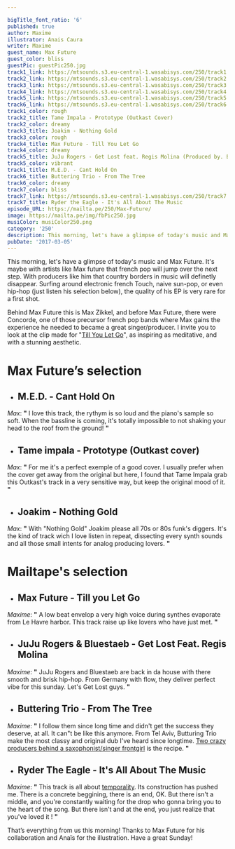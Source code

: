 ```yaml
---

bigTitle_font_ratio: '6'
published: true
author: Maxime
illustrator: Anais Caura
writer: Maxime
guest_name: Max Future
guest_color: bliss
guestPic: guestPic250.jpg
track1_link: https://mtsounds.s3.eu-central-1.wasabisys.com/250/track1.mp3
track2_link: https://mtsounds.s3.eu-central-1.wasabisys.com/250/track2.mp3
track3_link: https://mtsounds.s3.eu-central-1.wasabisys.com/250/track3.mp3
track4_link: https://mtsounds.s3.eu-central-1.wasabisys.com/250/track4.mp3
track5_link: https://mtsounds.s3.eu-central-1.wasabisys.com/250/track5.mp3
track6_link: https://mtsounds.s3.eu-central-1.wasabisys.com/250/track6.mp3
track1_color: rough
track2_title: Tame Impala - Prototype (Outkast Cover)
track2_color: dreamy
track3_title: Joakim - Nothing Gold
track3_color: rough
track4_title: Max Future - Till You Let Go
track4_color: dreamy
track5_title: JuJu Rogers - Get Lost feat. Regis Molina (Produced by. Bluestaeb)
track5_color: vibrant
track1_title: M.E.D. - Cant Hold On
track6_title: Buttering Trio - From The Tree
track6_color: dreamy
track7_color: bliss
track7_link: https://mtsounds.s3.eu-central-1.wasabisys.com/250/track7.mp3
track7_title: Ryder the Eagle - It's All About The Music
episode_URL: https://mailta.pe/250/Max-Future/
image: https://mailta.pe/img/fbPic250.jpg
musiColor: musiColor250.png
category: '250'
description: This morning, let's have a glimpse of today's music and Max Future.
pubDate: '2017-03-05'
---
```

This morning, let's have a glimpse of today's music and Max Future. It's maybe with artists like Max future that french pop will jump over the next step. With producers like him that country borders in music will definetly disappear. Surfing around electronic french Touch, naive sun-pop, or even hip-hop (just listen his selection below), the quality of his EP is very rare for a first shot.

Behind Max Future this is Max Zikkel, and before Max Future, there were Concorde, one of those precursor french pop bands where Max gains the experience he needed to became a great singer/producer. I invite you to look at the clip made for "[Till You Let Go](https://youtu.be/honQKnJ_1Ao)", as inspiring as meditative, and with a stunning aesthetic. 

# **Max Future’s selection**

+ ## M.E.D. - Cant Hold On
_Max_: **"** I love this track, the rythym is so loud and the piano's sample so soft. When the bassline is coming, it's totally impossible to not shaking your head to the roof from the ground!  **"** 

+ ## Tame impala - Prototype (Outkast cover) 
_Max_: **"** For me it's a perfect exemple of a good cover. I usually prefer when the cover get away from the original but here, I found that Tame Impala grab this Outkast's track in a very sensitive way, but keep the original mood of it. **"** 

+ ## Joakim - Nothing Gold
_Max_: **"** With "Nothing Gold" Joakim please all 70s or 80s funk's diggers. It's the kind of track wich I love listen in repeat, dissecting every synth sounds and all those small intents for analog producing lovers.   **"** 


# Mailtape's selection

+ ## Max Future - Till you Let Go
_Maxime_:  **"**  A low beat envelop a very high voice during synthes evaporate from Le Havre harbor. This track raise up like lovers who have just met.    **"**  

+ ## JuJu Rogers & Bluestaeb - Get Lost Feat. Regis Molina
_Maxime_:  **"**  JuJu Rogers and Bluestaeb are back in da house with there smooth and brisk hip-hop. From Germany with flow, they deliver perfect vibe for this sunday. Let's Get Lost guys.  **"** 

+ ## Buttering Trio - From The Tree
_Maxime_:  **"**  I follow them since long time and didn't get the success they deserve, at all. It can"t be like this anymore. From Tel Aviv, Butturing Trio make the most classy and original dub I've heard since longtime. [Two crazy producers behind a saxophonist/singer frontgirl](https://youtu.be/HsfzMudFWHA) is the recipe.  **"** 

+ ## Ryder The Eagle - It's All About The Music
_Maxime_: **"** This track is all about [temporality](https://youtu.be/D9-R2RDXRWo). Its construction has pushed me. There is a concrete beggining, there is an end, OK. But there isn't a middle, and you're constantly waiting for the drop who gonna bring you to the heart of the song. But there isn't and at the end, you just realize that you've loved it !   **"** 


That’s everything from us this morning! Thanks to Max Future for his collaboration and Anaïs for the illustration. Have a great Sunday!
